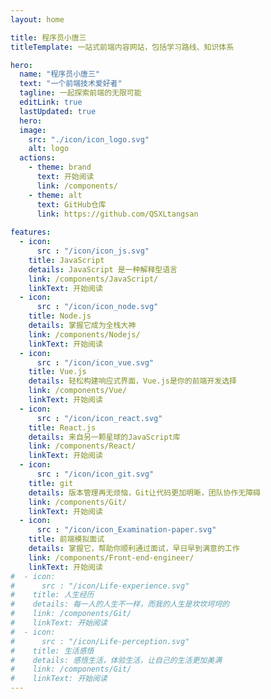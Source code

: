 ```yaml
---
layout: home

title: 程序员小唐三
titleTemplate: 一站式前端内容网站，包括学习路线、知识体系

hero:
  name: "程序员小唐三"
  text: "一个前端技术爱好者"
  tagline: 一起探索前端的无限可能
  editLink: true
  lastUpdated: true
  hero:
  image:
    src: "./icon/icon_logo.svg"
    alt: logo
  actions:
    - theme: brand
      text: 开始阅读
      link: /components/
    - theme: alt
      text: GitHub仓库
      link: https://github.com/QSXLtangsan
      
features:
  - icon: 
      src : "/icon/icon_js.svg"
    title: JavaScript
    details: JavaScript 是一种解释型语言
    link: /components/JavaScript/
    linkText: 开始阅读
  - icon:
      src : "/icon/icon_node.svg"
    title: Node.js
    details: 掌握它成为全栈大神
    link: /components/Nodejs/
    linkText: 开始阅读
  - icon:
      src : "/icon/icon_vue.svg"
    title: Vue.js
    details: 轻松构建响应式界面，Vue.js是你的前端开发选择
    link: /components/Vue/
    linkText: 开始阅读
  - icon:
      src : "/icon/icon_react.svg"
    title: React.js
    details: 来自另一颗星球的JavaScript库
    link: /components/React/
    linkText: 开始阅读
  - icon:
      src : "/icon/icon_git.svg"
    title: git
    details: 版本管理再无烦恼，Git让代码更加明晰，团队协作无障碍
    link: /components/Git/
    linkText: 开始阅读
  - icon:
      src : "/icon/icon_Examination-paper.svg"
    title: 前端模拟面试
    details: 掌握它，帮助你顺利通过面试，早日早到满意的工作
    link: /components/Front-end-engineer/
    linkText: 开始阅读
#  - icon:
#      src : "/icon/Life-experience.svg"
#    title: 人生经历
#    details: 每一人的人生不一样，而我的人生是坎坎坷坷的
#    link: /components/Git/
#    linkText: 开始阅读
#  - icon:
#      src : "/icon/Life-perception.svg"
#    title: 生活感悟
#    details: 感悟生活，体验生活，让自己的生活更加美满
#    link: /components/Git/
#    linkText: 开始阅读
---
```


